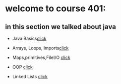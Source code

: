 # welcome to course 401:


## in this section we talked about java

* Java Basics[click](Java-Basics.md)

* Arrays, Loops, Imports[click](Arrays,Loops,Imports.md)

* Maps,primitives,FileI/O [click](Maps,primitives,FileI/O.md)

* OOP [click](OOP.md)

* Linked Lists [click](LinkedLists.md)
